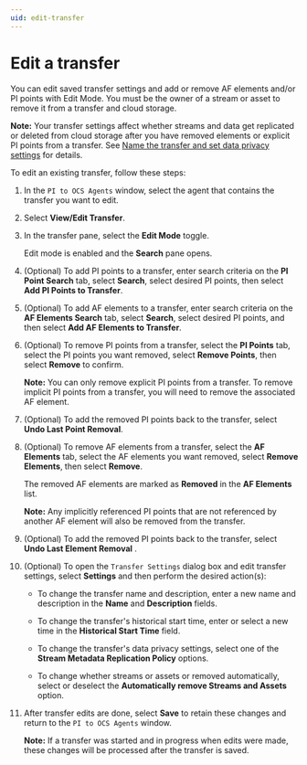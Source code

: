 ```yaml
---
uid: edit-transfer
---
```


# Edit a transfer

You can edit saved transfer settings and add or remove AF elements and/or PI points with Edit Mode. You must be the owner of a stream or asset to remove it from a transfer and cloud storage.

**Note:** Your transfer settings affect whether streams and data get replicated or deleted from cloud storage after you have removed elements or explicit PI points from a transfer. See [Name the transfer and set data privacy settings](xref:transfer-data) for details.

<!-- VTT: Add note about how the Opt-in setting (Transfer Settings window) affects streams/assets being deleted from cloud storage or replicated, depnding on the client's preference/option selection.-->

To edit an existing transfer, follow these steps:

1. In the `PI to OCS Agents` window, select the agent that contains the transfer you want to edit.

1. Select **View/Edit Transfer**.

1. In the transfer pane, select the **Edit Mode** toggle.

   Edit mode is enabled and the **Search** pane opens. 

1. (Optional) To add PI points to a transfer, enter search criteria on the **PI Point Search** tab, select **Search**, select desired PI points, then select **Add PI Points to Transfer**. 

1. (Optional) To add AF elements to a transfer, enter search criteria on the **AF Elements Search** tab, select **Search**, select desired PI points, and then select **Add AF Elements to Transfer**.

1. (Optional) To remove PI points from a transfer, select the **PI Points** tab, select the PI points you want removed, select **Remove Points**, then select **Remove** to confirm.
 
   **Note:** You can only remove explicit PI points from a transfer. To remove implicit PI points from a transfer, you will need to remove the associated AF element. 

1. (Optional)  To add the removed PI points back to the transfer, select **Undo Last Point Removal**.

1. (Optional) To remove AF elements from a transfer, select the **AF Elements** tab, select the AF elements you want removed, select **Remove Elements**, then select **Remove**.

   The removed AF elements are marked as **Removed** in the **AF Elements** list. 

   **Note:** Any implicitly referenced PI points that are not referenced by another AF element will also be removed from the transfer.

1. (Optional) To add the removed PI points back to the transfer, select **Undo Last Element Removal** .
 
1. (Optional) To open the `Transfer Settings` dialog box and edit transfer settings, select **Settings** and then perform the desired action(s):

    * To change the transfer name and description, enter a new name and description in the **Name** and **Description** fields.
    
    * To change the transfer's historical start time, enter or select a new time in the **Historical Start Time** field.
    
    * To change the transfer's data privacy settings, select one of the **Stream Metadata Replication Policy** options.  

    * To change whether streams or assets or removed automatically, select or deselect the **Automatically remove Streams and Assets** option.

1. After transfer edits are done, select **Save** to retain these changes and return to the `PI to OCS Agents` window.

   **Note:** If a transfer was started and in progress when edits were made, these changes will be processed after the transfer is saved.
